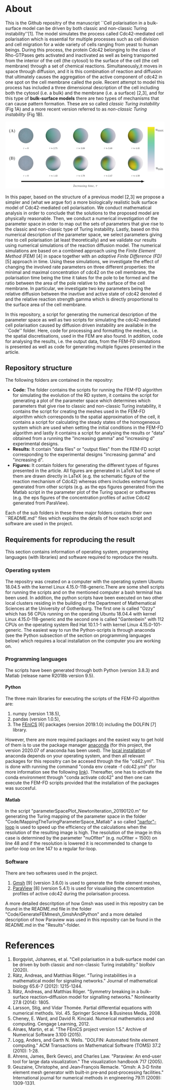 # About 
This is the Github repositry of the manuscript ``Cell polarisation in a bulk-surface model can be driven by both classic and non-classic Turing instability''[1]. The model simulates the process called Cdc42-mediated cell polarisation which is essential for multiple processes such as cell division and cell migration for a wide variety of cells ranging from yeast to human beings. During this process, the protein Cdc42 belonging to the class of Rho-GTPases gets activated and inactivated as well as being transported from the interior of the cell (the cytosol) to the surface of the cell (the cell membrane) through a set of chemical reactions. Simultaneously,it moves in space through diffusion, and it is this combination of reaction and diffusion that ultimately causes the aggregation of the active component of cdc42 in one spot on the cell membrane called the pole. Recent attempt to model this process has included a three dimensional description of the cell including both the cytosol (i.e. a bulk) and the membrane (i.e. a surface) [2,3], and for this type of **bulk-surface models** there are two types of mechanisms that can cause pattern formation. These are so called *classic Turing instability* (Fig 1A) and a more recent version referred to as *non-classic Turing instability* (Fig 1B).  





![**Figure 1:** The evolution of a pole being a single spot of active cdc42 for two different cases: (A) Classic Turing instability and (B) Non-classic Turing instability.](./Figures/evolutionPattern/evolutionPattern.png "Title")


In this paper, based on the structure of a previous model [2,3] we propose a simpler and (what we argue for) a more biologically realistic bulk surface model of Cdc42-mediated cell polarisation. We conduct mathematical analysis in order to conclude that the solutions to the proposed model are physically reasonable. Then, we conduct a numerical investigation of the parameter space in order to map out the sets of parameters that give rise to the classic and non-classic type of Turing instability. Lastly, based on this numerical description of the parameter space, we select parameters giving rise to cell polarisation (at least theoretically) and we validate our results using numerical simulations of the reaction diffusion model. The numerical simulations are based on a combined approach using the *Finite Element Method (FEM)* [4] in space together with an *adaptive Finite Difference (FD)* [5] approach in time. Using these simulations, we investigate the effect of changing the involved rate parameters on three different properties: the minimal and maximal concentration of cdc42 on the cell membrane, the polarisation time being the time it takes for the pole to be formed and the ratio between the area of the pole relative to the surface of the cell membrane. In particular, we investigate two key parameters being the relative diffusion between the inavtive and active state of cdc42 denoted d and the relative reaction strength gamma which is directly proportional to the surface area of the cell membrane.  



In this repository, a script for generating the numerical description of the parameter space as well as two scripts for simulating the cdc42-mediated cell polarisation caused by diffusion driven instability are available in the ``Code'' folder. Here, code for processing and formatting the meshes, i.e. the spatial discretisations, used in the FEM are also found. In addition, code for analysing the results, i.e. the output data, from the FEM-FD simulations is presented as well as code for generating multiple figures presented in the article. 

## Repository structure
The following folders are contained in the repositry: 

- **Code:** The folder contains the scripts for running the FEM-FD algorithm for simulating the evolution of the RD system, it contains the script for generating a plot of the parameter space which determines which parameters that give rise to classic and non-classic Turing instability, it contains the script for creating the meshes used in the FEM-FD algorithm which corresponds to the spatial approximation of the cell, it contains a script for calculating the steady states of the homogeneous system which are used when setting the initial conditions in the FEM-FD algorithm and lastly it contains a script for analysing the results or "data" obtained from a running the "increasing gamma" and "increasing d" experimental designs. 
- **Results:** It contain "data files" or "output files" from the FEM-FD script corresponding to the experimental designs "increasing gamma" and "increasing d".  
- **Figures:** It contain folders for generating the different types of figures presented in the article. All figures are generated in LaTeX but some of them are drawn directly in LaTeX (e.g. the schematic figure of the reaction mechanism of Cdc42) whereas others includes external figures generated from other scripts (e.g. as the eps figures generated from the Matlab script in the parameter plot of the Turing space) or softwares (e.g. the eps figures of the concentration profiles of active Cdc42 generated from ParaView). 


Each of the sub folders in these three major folders contains their own ``README.md'' files which explains the details of how each script and software are used in the project.

## Requirements for reproducing the result
This section contains information of operating system, programming languages (with libraries) and software required to reproduce the results.


### Operating system
The repositry was created on a computer with the operating system Ubuntu 18.04.5 with the kernel Linux 4.15.0-118-generic.There are some shell scripts for running the scripts and on the mentioned computer a bash terminal has been used. In addition, the python scripts have been executed on two other local clusters residing in the building of the Department of Mathematical Sciences at the University of Gothenburg. The first one is called "Ozzy" which has 56 CPUs running on the operating Ubuntu 18.04.4 with kernel Linux 4.15.0-118-generic and the second one is called "Gantenbein" with 112 CPUs on the operating system Red Hat 10.1.1-1 with kernel Linux 4.15.0-101-generic. The easiest way to run the Python-scripts is through anaconda (see the Python subsection of the section on programming languages below) which requires a local installation on the computer you are working on. 

### Programming languages
The scripts have been generated through both Python (version 3.8.3) and Matlab (release name R2018b version 9.5). 

#### Python
The three main libraries for executing the scripts of the FEM-FD algorithm are:

1. numpy (version 1.18.5),
2. pandas (version 1.0.5),
3. The [FEniCS](https://fenicsproject.org/) [6] packages (version 2019.1.0) including the DOLFIN [7] library. 

However, there are more required packages and the easiest way to get hold of them is to use the package manager [anaconda](https://docs.anaconda.com/anaconda) (for this project, the version 2020.07 of anaconda has been used). The [local installation](https://docs.anaconda.com/anaconda/install/) of anaconda depends on your operating system, and then all relevant packages for this repositry can be accesed through the file "cd42.yml". This is done with running the command "conda env create -f cdc42.yml" (for more information see the following [link](https://docs.conda.io/projects/conda/en/latest/user-guide/tasks/manage-environments.html)). Thereafter, one has to activate the conda environment through "conda activate cdc42" and then one can execute the FEM-FD scripts provided that the installation of the packages was succesful. 

#### Matlab
In the script "parameterSpacePlot_NewtonIteration_20190120.m" for generating the Turing mapping of the parameter space in the folder "Code/MappingTheTuringParameterSpace_Matlab" a so called ["parfor"-loop](https://se.mathworks.com/help/matlab/ref/parfor.html) is used to speed up the efficiency of the calculations when the resolution of the resulting image is high. The resolution of the image in this case is determined by the parameter "nuOfIter" (e.g. nuOfIter = 1500) on line 48 and if the resolution is lowered it is recommended to change to parfor-loop on line 147 to a regular for-loop. 


### Software
There are two softwares used in the project. 

1. [Gmsh](https://gmsh.info/) [9] (version 3.6.0) is used to generate the finite element meshes,
2. [ParaView](https://www.paraview.org/) [8] (version 5.4.1) is used for visualising the concentration profiles of active cdc42 during the polarisation process. 

A more detailed descritption of how Gmsh was used in this repositry can be found in the README.md file in the folder "Code/GenerateFEMmesh_GmshAndPython" and a more detailed description of how Paraview was used in this repositry can be found in the README.md in the "Results"-folder. 






















# References
1. Borgqvist, Johannes, et al. "Cell polarisation in a bulk-surface model can be driven by both classic and non-classic Turing instability." bioRxiv (2020).
2. Rätz, Andreas, and Matthias Röger. "Turing instabilities in a mathematical model for signaling networks." Journal of mathematical biology 65.6-7 (2012): 1215-1244.
3. Rätz, Andreas, and Matthias Röger. "Symmetry breaking in a bulk–surface reaction–diffusion model for signalling networks." Nonlinearity 27.8 (2014): 1805.
4. Larsson, Stig, and Vidar Thomée. Partial differential equations with numerical methods. Vol. 45. Springer Science & Business Media, 2008.
5. Cheney, E. Ward, and David R. Kincaid. Numerical mathematics and computing. Cengage Learning, 2012.
6. Alnæs, Martin, et al. "The FEniCS project version 1.5." Archive of Numerical Software 3.100 (2015). 
7. Logg, Anders, and Garth N. Wells. "DOLFIN: Automated finite element computing." ACM Transactions on Mathematical Software (TOMS) 37.2 (2010): 1-28.
8. Ahrens, James, Berk Geveci, and Charles Law. "Paraview: An end-user tool for large data visualization." The visualization handbook 717 (2005).
9. Geuzaine, Christophe, and Jean‐François Remacle. "Gmsh: A 3‐D finite element mesh generator with built‐in pre‐and post‐processing facilities." International journal for numerical methods in engineering 79.11 (2009): 1309-1331.

